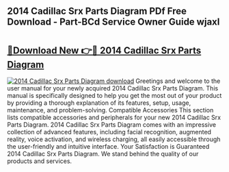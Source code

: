 ## 2014 Cadillac Srx Parts Diagram PDf Free Download - Part-BCd Service Owner Guide wjaxI

# <h2><a href="http://dfupbm.blite.top/?on=2014+Cadillac+Srx+Parts+Diagram">🔗Download New 👉🔴 2014 Cadillac Srx Parts Diagram</a></h2>

[![2014 Cadillac Srx Parts Diagram download](https://i.imgur.com/lujVjoI.png)](http://dfupbm.blite.top/?on=2014+Cadillac+Srx+Parts+Diagram)
Greetings and welcome to the user manual for your newly acquired 2014 Cadillac Srx Parts Diagram. This manual is specifically designed to help you get the most out of your product by providing a thorough explanation of its features, setup, usage, maintenance, and problem-solving. Compatible Accessories This section lists compatible accessories and peripherals for your new 2014 Cadillac Srx Parts Diagram. 2014 Cadillac Srx Parts Diagram comes with an impressive collection of advanced features, including facial recognition, augmented reality, voice activation, and wireless charging, all easily accessible through the user-friendly and intuitive interface. Your Satisfaction is Guaranteed 2014 Cadillac Srx Parts Diagram. We stand behind the quality of our products and services.
